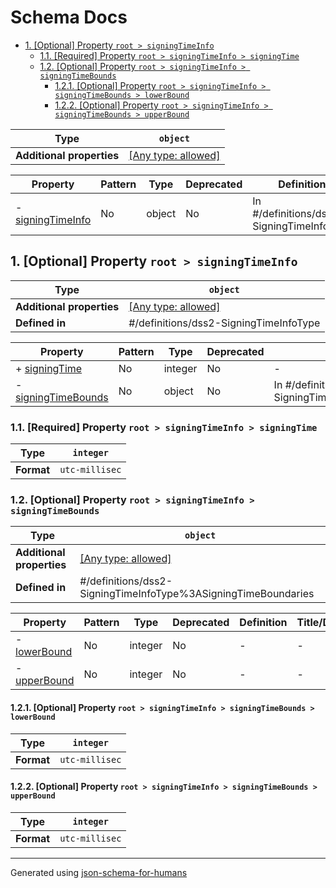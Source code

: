 # Schema Docs

- [1. [Optional] Property `root > signingTimeInfo`](#signingTimeInfo)
  - [1.1. [Required] Property `root > signingTimeInfo > signingTime`](#signingTimeInfo_signingTime)
  - [1.2. [Optional] Property `root > signingTimeInfo > signingTimeBounds`](#signingTimeInfo_signingTimeBounds)
    - [1.2.1. [Optional] Property `root > signingTimeInfo > signingTimeBounds > lowerBound`](#signingTimeInfo_signingTimeBounds_lowerBound)
    - [1.2.2. [Optional] Property `root > signingTimeInfo > signingTimeBounds > upperBound`](#signingTimeInfo_signingTimeBounds_upperBound)

| Type                      | `object`                                                                  |
| ------------------------- | ------------------------------------------------------------------------- |
| **Additional properties** | [[Any type: allowed]](# "Additional Properties of any type are allowed.") |

| Property                               | Pattern | Type   | Deprecated | Definition                                | Title/Description |
| -------------------------------------- | ------- | ------ | ---------- | ----------------------------------------- | ----------------- |
| - [signingTimeInfo](#signingTimeInfo ) | No      | object | No         | In #/definitions/dss2-SigningTimeInfoType | -                 |

## <a name="signingTimeInfo"></a>1. [Optional] Property `root > signingTimeInfo`

| Type                      | `object`                                                                  |
| ------------------------- | ------------------------------------------------------------------------- |
| **Additional properties** | [[Any type: allowed]](# "Additional Properties of any type are allowed.") |
| **Defined in**            | #/definitions/dss2-SigningTimeInfoType                                    |

| Property                                                   | Pattern | Type    | Deprecated | Definition                                                        | Title/Description |
| ---------------------------------------------------------- | ------- | ------- | ---------- | ----------------------------------------------------------------- | ----------------- |
| + [signingTime](#signingTimeInfo_signingTime )             | No      | integer | No         | -                                                                 | -                 |
| - [signingTimeBounds](#signingTimeInfo_signingTimeBounds ) | No      | object  | No         | In #/definitions/dss2-SigningTimeInfoType%3ASigningTimeBoundaries | -                 |

### <a name="signingTimeInfo_signingTime"></a>1.1. [Required] Property `root > signingTimeInfo > signingTime`

| Type       | `integer`      |
| ---------- | -------------- |
| **Format** | `utc-millisec` |

### <a name="signingTimeInfo_signingTimeBounds"></a>1.2. [Optional] Property `root > signingTimeInfo > signingTimeBounds`

| Type                      | `object`                                                                  |
| ------------------------- | ------------------------------------------------------------------------- |
| **Additional properties** | [[Any type: allowed]](# "Additional Properties of any type are allowed.") |
| **Defined in**            | #/definitions/dss2-SigningTimeInfoType%3ASigningTimeBoundaries            |

| Property                                                       | Pattern | Type    | Deprecated | Definition | Title/Description |
| -------------------------------------------------------------- | ------- | ------- | ---------- | ---------- | ----------------- |
| - [lowerBound](#signingTimeInfo_signingTimeBounds_lowerBound ) | No      | integer | No         | -          | -                 |
| - [upperBound](#signingTimeInfo_signingTimeBounds_upperBound ) | No      | integer | No         | -          | -                 |

#### <a name="signingTimeInfo_signingTimeBounds_lowerBound"></a>1.2.1. [Optional] Property `root > signingTimeInfo > signingTimeBounds > lowerBound`

| Type       | `integer`      |
| ---------- | -------------- |
| **Format** | `utc-millisec` |

#### <a name="signingTimeInfo_signingTimeBounds_upperBound"></a>1.2.2. [Optional] Property `root > signingTimeInfo > signingTimeBounds > upperBound`

| Type       | `integer`      |
| ---------- | -------------- |
| **Format** | `utc-millisec` |

----------------------------------------------------------------------------------------------------------------------------
Generated using [json-schema-for-humans](https://github.com/coveooss/json-schema-for-humans)
